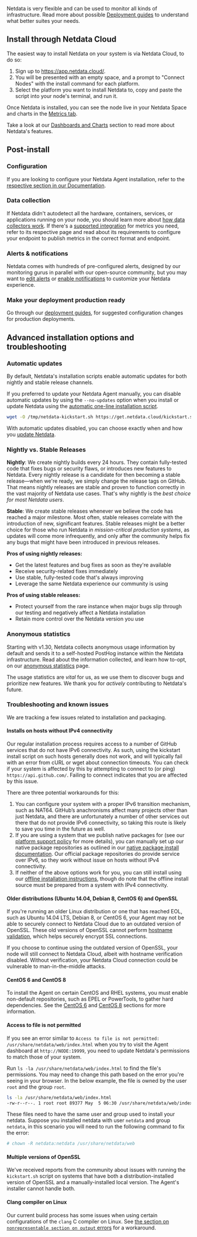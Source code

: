 

Netdata is very flexible and can be used to monitor all kinds of infrastructure. Read more about possible [Deployment guides](/docs/agent/deployment-guides) to understand what better suites your needs.

## Install through Netdata Cloud

The easiest way to install Netdata on your system is via Netdata Cloud, to do so:

1. Sign up to <https://app.netdata.cloud/>.
2. You will be presented with an empty space, and a prompt to "Connect Nodes" with the install command for each platform.
3. Select the platform you want to install Netdata to, copy and paste the script into your node's terminal, and run it.

Once Netdata is installed, you can see the node live in your Netdata Space and charts in the [Metrics tab](/docs/dashboards-and-charts/metrics-tab-and-single-node-tabs).

Take a look at our [Dashboards and Charts](/docs/dashboards-and-charts) section to read more about Netdata's features.

## Post-install

### Configuration

If you are looking to configure your Netdata Agent installation, refer to the [respective section in our Documentation](/docs/agent/netdata-agent/configuration).

### Data collection

If Netdata didn't autodetect all the hardware, containers, services, or applications running on your node, you should learn more about [how data collectors work](/docs/agent/src/collectors). If there's a [supported integration](/docs/agent/src/collectors/collectors) for metrics you need, refer to its respective page and read about its requirements to configure your endpoint to publish metrics in the correct format and endpoint.

### Alerts & notifications

Netdata comes with hundreds of pre-configured alerts, designed by our monitoring gurus in parallel with our open-source community, but you may want to [edit alerts](/docs/agent/src/health/reference) or [enable notifications](/docs/agent/alerts-and-notifications/notifications) to customize your Netdata experience.

### Make your deployment production ready

Go through our [deployment guides](/docs/agent/deployment-guides), for suggested configuration changes for production deployments.

## Advanced installation options and troubleshooting

### Automatic updates

By default, Netdata's installation scripts enable automatic updates for both nightly and stable release channels.

If you preferred to update your Netdata Agent manually, you can disable automatic updates by using the `--no-updates`
option when you install or update Netdata using the [automatic one-line installation script](/docs/agent/packaging/installer/methods/kickstart).

```bash
wget -O /tmp/netdata-kickstart.sh https://get.netdata.cloud/kickstart.sh && sh /tmp/netdata-kickstart.sh --no-updates
```

With automatic updates disabled, you can choose exactly when and how you [update Netdata](/docs/agent/packaging/installer/update).

### Nightly vs. Stable Releases

**Nightly**: We create nightly builds every 24 hours. They contain fully-tested code that fixes bugs or security flaws,
or introduces new features to Netdata. Every nightly release is a candidate for then becoming a stable release—when
we're ready, we simply change the release tags on GitHub. That means nightly releases are stable and proven to function
correctly in the vast majority of Netdata use cases. That's why nightly is the _best choice for most Netdata users_.

**Stable**: We create stable releases whenever we believe the code has reached a major milestone. Most often, stable
releases correlate with the introduction of new, significant features. Stable releases might be a better choice for
those who run Netdata in _mission-critical production systems_, as updates will come more infrequently, and only after
the community helps fix any bugs that might have been introduced in previous releases.

**Pros of using nightly releases:**

- Get the latest features and bug fixes as soon as they're available
- Receive security-related fixes immediately
- Use stable, fully-tested code that's always improving
- Leverage the same Netdata experience our community is using

**Pros of using stable releases:**

- Protect yourself from the rare instance when major bugs slip through our testing and negatively affect a Netdata installation
- Retain more control over the Netdata version you use

### Anonymous statistics

Starting with v1.30, Netdata collects anonymous usage information by default and sends it to a self-hosted PostHog instance within the Netdata infrastructure. Read about the information collected, and learn how to-opt, on our [anonymous statistics](/docs/agent/netdata-agent/configuration/anonymous-telemetry-events) page.

The usage statistics are _vital_ for us, as we use them to discover bugs and prioritize new features. We thank you for
_actively_ contributing to Netdata's future.

### Troubleshooting and known issues

We are tracking a few issues related to installation and packaging.

#### Installs on hosts without IPv4 connectivity

Our regular installation process requires access to a number of GitHub services that do not have IPv6 connectivity. As
such, using the kickstart install script on such hosts generally does not work, and will typically fail with an
error from cURL or wget about connection timeouts. You can check if your system is affected by this by attempting
to connect to (or ping) `https://api.github.com/`. Failing to connect indicates that you are affected by this issue.

There are three potential workarounds for this:

1. You can configure your system with a proper IPv6 transition mechanism, such as NAT64. GitHub’s anachronisms
   affect many projects other than just Netdata, and there are unfortunately a number of other services out there
   that do not provide IPv6 connectivity, so taking this route is likely to save you time in the future as well.
2. If you are using a system that we publish native packages for (see our [platform support
   policy](/docs/agent/netdata-agent/versions-and-platforms) for more details),
   you can manually set up our native package repositories as outlined in our [native package install
   documentation](/docs/agent/packaging/installer/methods/packages). Our official
   package repositories do provide service over IPv6, so they work without issue on hosts without IPv4 connectivity.
3. If neither of the above options work for you, you can still install using our [offline installation
   instructions](/docs/agent/packaging/installer/methods/offline), though
   do note that the offline install source must be prepared from a system with IPv4 connectivity.

#### Older distributions (Ubuntu 14.04, Debian 8, CentOS 6) and OpenSSL

If you're running an older Linux distribution or one that has reached EOL, such as Ubuntu 14.04 LTS, Debian 8, or CentOS
6, your Agent may not be able to securely connect to Netdata Cloud due to an outdated version of OpenSSL. These old
versions of OpenSSL cannot perform [hostname validation](https://wiki.openssl.org/index.php/Hostname_validation), which
helps securely encrypt SSL connections.

If you choose to continue using the outdated version of OpenSSL, your node will still connect to Netdata Cloud, albeit
with hostname verification disabled. Without verification, your Netdata Cloud connection could be vulnerable to
man-in-the-middle attacks.

#### CentOS 6 and CentOS 8

To install the Agent on certain CentOS and RHEL systems, you must enable non-default repositories, such as EPEL or
PowerTools, to gather hard dependencies. See the [CentOS 6](/docs/agent/packaging/installer/methods/manual#centos--rhel-6x) and
[CentOS 8](/docs/agent/packaging/installer/methods/manual#centos--rhel-8x) sections for more information.

#### Access to file is not permitted

If you see an error similar to `Access to file is not permitted: /usr/share/netdata/web/index.html` when you try to
visit the Agent dashboard at `http://NODE:19999`, you need to update Netdata's permissions to match those of your
system.

Run `ls -la /usr/share/netdata/web/index.html` to find the file's permissions. You may need to change this path based on
the error you're seeing in your browser. In the below example, the file is owned by the user `root` and the group
`root`.

```bash
ls -la /usr/share/netdata/web/index.html
-rw-r--r--. 1 root root 89377 May  5 06:30 /usr/share/netdata/web/index.html
```

These files need to have the same user and group used to install your netdata. Suppose you installed netdata with user
`netdata` and group `netdata`, in this scenario you will need to run the following command to fix the error:

```bash
# chown -R netdata:netdata /usr/share/netdata/web
```

#### Multiple versions of OpenSSL

We've received reports from the community about issues with running the `kickstart.sh` script on systems that have both
a distribution-installed version of OpenSSL and a manually-installed local version. The Agent's installer cannot handle
both.

#### Clang compiler on Linux

Our current build process has some issues when using certain configurations of the `clang` C compiler on Linux. See [the
section on `nonrepresentable section on output`
errors](/docs/agent/packaging/installer/methods/manual#nonrepresentable-section-on-output-errors) for a workaround.

